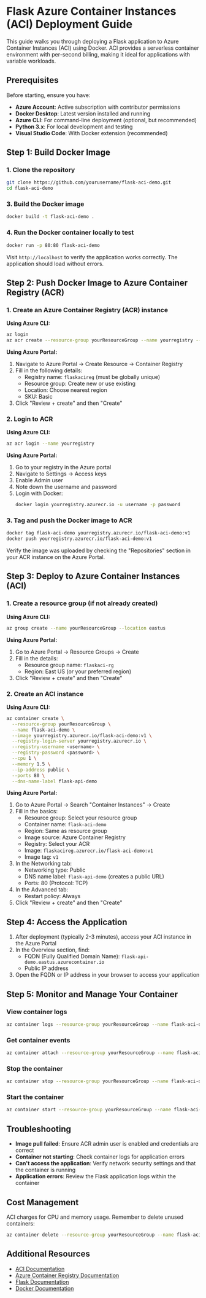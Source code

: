 # Flask Azure Container Instances (ACI) Deployment Guide

This guide walks you through deploying a Flask application to Azure Container Instances (ACI) using Docker. ACI provides a serverless container environment with per-second billing, making it ideal for applications with variable workloads.

## Prerequisites

Before starting, ensure you have:

- **Azure Account**: Active subscription with contributor permissions
- **Docker Desktop**: Latest version installed and running
- **Azure CLI**: For command-line deployment (optional, but recommended)
- **Python 3.x**: For local development and testing
- **Visual Studio Code**: With Docker extension (recommended)

## Step 1: Build Docker Image

### 1. Clone the repository
```bash
git clone https://github.com/yourusername/flask-aci-demo.git
cd flask-aci-demo
```

### 3. Build the Docker image
```bash
docker build -t flask-aci-demo .
```

### 4. Run the Docker container locally to test
```bash
docker run -p 80:80 flask-aci-demo
```

Visit `http://localhost` to verify the application works correctly. The application should load without errors.

## Step 2: Push Docker Image to Azure Container Registry (ACR)

### 1. Create an Azure Container Registry (ACR) instance

**Using Azure CLI:**
```bash
az login
az acr create --resource-group yourResourceGroup --name yourregistry --sku Basic
```

**Using Azure Portal:**
1. Navigate to Azure Portal → Create Resource → Container Registry
2. Fill in the following details:
   - Registry name: `flaskacireg` (must be globally unique)
   - Resource group: Create new or use existing
   - Location: Choose nearest region
   - SKU: Basic
3. Click "Review + create" and then "Create"

### 2. Login to ACR

**Using Azure CLI:**
```bash
az acr login --name yourregistry
```

**Using Azure Portal:**
1. Go to your registry in the Azure portal
2. Navigate to Settings → Access keys
3. Enable Admin user
4. Note down the username and password
5. Login with Docker:
   ```bash
   docker login yourregistry.azurecr.io -u username -p password
   ```

### 3. Tag and push the Docker image to ACR

```bash
docker tag flask-aci-demo yourregistry.azurecr.io/flask-aci-demo:v1
docker push yourregistry.azurecr.io/flask-aci-demo:v1
```

Verify the image was uploaded by checking the "Repositories" section in your ACR instance on the Azure Portal.

## Step 3: Deploy to Azure Container Instances (ACI)

### 1. Create a resource group (if not already created)

**Using Azure CLI:**
```bash
az group create --name yourResourceGroup --location eastus
```

**Using Azure Portal:**
1. Go to Azure Portal → Resource Groups → Create
2. Fill in the details:
   - Resource group name: `flaskaci-rg`
   - Region: East US (or your preferred region)
3. Click "Review + create" and then "Create"

### 2. Create an ACI instance

**Using Azure CLI:**
```bash
az container create \
  --resource-group yourResourceGroup \
  --name flask-aci-demo \
  --image yourregistry.azurecr.io/flask-aci-demo:v1 \
  --registry-login-server yourregistry.azurecr.io \
  --registry-username <username> \
  --registry-password <password> \
  --cpu 1 \
  --memory 1.5 \
  --ip-address public \
  --ports 80 \
  --dns-name-label flask-api-demo
```

**Using Azure Portal:**
1. Go to Azure Portal → Search "Container Instances" → Create
2. Fill in the basics:
   - Resource group: Select your resource group
   - Container name: `flask-aci-demo`
   - Region: Same as resource group
   - Image source: Azure Container Registry
   - Registry: Select your ACR
   - Image: `flaskacireg.azurecr.io/flask-aci-demo:v1`
   - Image tag: `v1`
3. In the Networking tab:
   - Networking type: Public
   - DNS name label: `flask-api-demo` (creates a public URL)
   - Ports: 80 (Protocol: TCP)
4. In the Advanced tab:
   - Restart policy: Always
5. Click "Review + create" and then "Create"

## Step 4: Access the Application

1. After deployment (typically 2-3 minutes), access your ACI instance in the Azure Portal
2. In the Overview section, find:
   - FQDN (Fully Qualified Domain Name): `flask-api-demo.eastus.azurecontainer.io`
   - Public IP address
3. Open the FQDN or IP address in your browser to access your application

## Step 5: Monitor and Manage Your Container

### View container logs
```bash
az container logs --resource-group yourResourceGroup --name flask-aci-demo
```

### Get container events
```bash
az container attach --resource-group yourResourceGroup --name flask-aci-demo
```

### Stop the container
```bash
az container stop --resource-group yourResourceGroup --name flask-aci-demo
```

### Start the container
```bash
az container start --resource-group yourResourceGroup --name flask-aci-demo
```

## Troubleshooting

- **Image pull failed**: Ensure ACR admin user is enabled and credentials are correct
- **Container not starting**: Check container logs for application errors
- **Can't access the application**: Verify network security settings and that the container is running
- **Application errors**: Review the Flask application logs within the container

## Cost Management
ACI charges for CPU and memory usage. Remember to delete unused containers:

```bash
az container delete --resource-group yourResourceGroup --name flask-aci-demo
```

## Additional Resources

- [ACI Documentation](https://docs.microsoft.com/en-us/azure/container-instances/)
- [Azure Container Registry Documentation](https://docs.microsoft.com/en-us/azure/container-registry/)
- [Flask Documentation](https://flask.palletsprojects.com/)
- [Docker Documentation](https://docs.docker.com/)
